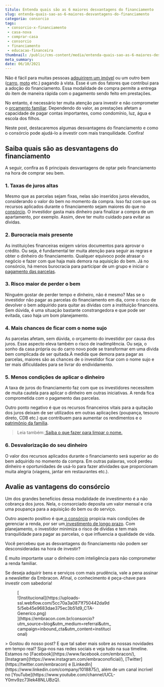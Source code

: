 ```yaml
---
titulo: Entenda quais são as 6 maiores desvantagens do financiamento
slug: entenda-quais-sao-as-6-maiores-desvantagens-do-financiamento
categoria: consorcio
tags:
 - consorcio-x-financiamento
 - casa-nova
 - comprar-casa
 - consorcio
 - financiamento
 - educacao-financeira
thumbnail: /public/cms-content/media/entenda-quais-sao-as-6-maiores-desvantagens-do-financiamento.jpg
meta_summary: 
date: 06/10/2021
---
```

Não é fácil para muitas pessoas [adquirirem um imóvel](https://www.embracon.com.br/blog/8-dicas-compra-primeiro-imovel) ou um outro bem ([carro](https://www.embracon.com.br/consorcio-de-carros), [moto](https://www.embracon.com.br/consorcio-motos) etc.) pagando à vista. Esse é um dos fatores que contribui para a adoção do financiamento. Essa modalidade de compra permite a entrega do item de maneira rápida com o pagamento sendo feito em prestações.

No entanto, é necessário ter muita atenção para investir e não comprometer o [orçamento familiar](https://www.embracon.com.br/blog/aprenda-como-montar-um-orcamento-familiar-em-5-passos). Dependendo do valor, as prestações afetam a capacidade de pagar contas importantes, como condomínio, luz, água e escola dos filhos.

Neste post, destacaremos algumas desvantagens do financiamento e como o consórcio pode ajudá-lo a investir com mais tranquilidade. Confira!

Saiba quais são as desvantagens do financiamento
------------------------------------------------

A seguir, confira as 6 principais desvantagens de optar pelo financiamento na hora de comprar seu bem.

### 1. Taxas de juros altas

Mesmo que as parcelas sejam fixas, nelas são inseridos juros elevados, considerando o valor do bem no momento da compra. Isso faz com que os recursos aplicados durante o financiamento sejam maiores do que no [consórcio](https://www.embracon.com.br/blog/consorcio-nao-tem-juros-entenda). O investidor gasta mais dinheiro para finalizar a compra de um apartamento, por exemplo. Assim, deve ter muito cuidado para evitar as dívidas.

### 2. Burocracia mais presente

As instituições financeiras exigem vários documentos para aprovar o crédito. Ou seja, é fundamental ter muita atenção para seguir as regras e obter o dinheiro do financiamento. Qualquer equívoco pode atrasar o negócio e fazer com que haja mais demora na aquisição do bem. Já no consórcio, há menos burocracia para participar de um grupo e iniciar o[ pagamento das parcelas](https://www.embracon.com.br/blog/como-e-feito-o-pagamento-da-parcela-do-consorcio).

### 3. Risco maior de perder o bem

Ninguém gostar de perder tempo e dinheiro, não é mesmo? Mas se o investidor não pagar as parcelas do financiamento em dia, corre o risco de devolver o bem adquirido para quitar as dívidas com a instituição financeira. Sem dúvida, é uma situação bastante constrangedora e que pode ser evitada, caso haja um bom planejamento.

### 4. Mais chances de ficar com o nome sujo

As parcelas afetam, sem dúvida, o orçamento do investidor por causa dos juros. Esse aspecto eleva também o risco de inadimplência. Ou seja, o sonho da casa própria ou do carro novo pode se transformar em uma dívida bem complicada de ser quitada.À medida que demora para pagar as parcelas, maiores são as chances de o investidor ficar com o nome sujo e ter mais dificuldades para se livrar do endividamento.

### 5. Menos condições de aplicar o dinheiro

A taxa de juros do financiamento faz com que os investidores necessitem de muita cautela para aplicar o dinheiro em outras iniciativas. A renda fica comprometida com o pagamento das parcelas.

Outro ponto negativo é que os recursos financeiros vitais para a quitação dos juros deixam de ser utilizados em outras aplicações (poupança, tesouro direto, CDB etc.) que contribuem para aumentar os rendimentos e o [patrimônio da família](https://www.embracon.com.br/blog/e-possivel-aumentar-o-patrimonio-saiba-aqui).

> Leia também:[ Saiba o que fazer para limpar o nome.](https://www.embracon.com.br/blog/saiba-o-que-fazer-para-limpar-o-nome)

### 6. Desvalorização do seu dinheiro

O valor dos recursos aplicados durante o financiamento será superior ao do bem adquirido no momento da compra. Em outras palavras, você perdeu dinheiro e oportunidades de usá-lo para fazer atividades que proporcionam muita alegria (viagens, jantar em restaurantes etc.).

Avalie as vantagens do consórcio
--------------------------------

Um dos grandes benefícios dessa modalidade de investimento é a não cobrança dos juros. Nela, o consorciado deposita um valor mensal e cria uma poupança para a aquisição do bem ou do serviço.

Outro aspecto positivo é que[ o consórcio](https://www.embracon.com.br/blog/confira-10-vantagens-indiscutiveis-do-consorcio) propicia mais condições de gerenciar a renda, por ser um<a href=""> investimento de longo prazo</a>. Com planejamento, o investidor minimiza o risco de dívidas e tem mais tranquilidade para pagar as parcelas, o que influencia a qualidade de vida.

Você percebeu que as desvantagens do financiamento não podem ser desconsideradas na hora de investir?

É muito importante usar o dinheiro com inteligência para não comprometer a renda familiar.

Se deseja adquirir bens e serviços com mais prudência, vale a pena assinar a newsletter da Embracon. Afinal, o conhecimento é peça-chave para investir com sabedoria!

<figure class="w-richtext-figure-type-image w-richtext-align-center" style="max-width:310px">[<div>![Institucional](https://uploads-ssl.webflow.com/5cc70a3a0871f750442da9d5/5eb45e9683dae375ec3b51d9_CTA-Generico.png)</div>](https://embracon.com.br/consorcio?utm_source=blog&utm_medium=referral&utm_campaign=inbound_cta&utm_content=institucional)</figure>> Gostou do nosso post? E que tal saber mais sobre as nossas novidades em tempo real? Siga-nos nas redes sociais e veja tudo na sua timeline. Estamos no [Facebook](https://www.facebook.com/embracon/), [Instagram](https://www.instagram.com/embraconoficial/), [Twitter](https://twitter.com/embracon) e [LinkedIn](https://www.linkedin.com/company/1018875/), além de um canal incrível no [YouTube](https://www.youtube.com/channel/UCL-Y0mv9zc73Iek48NLUBzQ).
